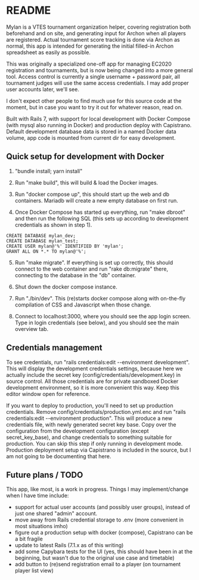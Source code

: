# README

Mylan is a VTES tournament organization helper, covering registration
both beforehand and on site, and generating input for Archon when all
players are registered. Actual tournament score tracking is done via
Archon as normal, this app is intended for generating the initial
filled-in Archon spreadsheet as easily as possible.

This was originally a specialized one-off app for managing EC2020
registration and tournaments, but is now being changed into a more
general tool.  Access control is currently a single username + password
pair, all tournament judges will use the same access credentials. I
may add proper user accounts later, we'll see.

I don't expect other people to find much use for this source code at
the moment, but in case you want to try it out for whatever reason,
read on.

Built with Rails 7, with support for local development with Docker
Compose (with mysql also running in Docker) and production deploy with
Capistrano. Default development database data is stored in a named
Docker data volume, app code is mounted from current dir for easy
development.

## Quick setup for development with Docker

1. "bundle install; yarn install"

2. Run "make build", this will build & load the Docker images.

3. Run "docker compose up", this should start up the web and db
containers. Mariadb will create a new empty database on first run.

4. Once Docker Compose has started up everything, run "make dbroot"
and then run the following SQL (this sets up according to development
credentials as shown in step 1).

```
CREATE DATABASE mylan_dev;
CREATE DATABASE mylan_test;
CREATE USER mylan@'%' IDENTIFIED BY 'mylan';
GRANT ALL ON *.* TO mylan@'%';
```

5. Run "make migrate". If everything is set up correctly, this should
connect to the web container and run "rake db:migrate" there,
connecting to the database in the "db" container.

6. Shut down the docker compose instance.

7. Run "./bin/dev". This (re)starts docker compose along with
on-the-fly compilation of CSS and Javascript when those change.

8. Connect to localhost:3000, where you should see the app login
screen. Type in login credentials (see below), and you should see the
main overview tab.

## Credentials management

To see credentials, run "rails credentials:edit --environment
development". This will display the development credentials settings,
because here we actually include the secret key
(config/credentials/development.key) in source control. All those
credentials are for private sandboxed Docker development environment,
so it is more convenient this way. Keep this editor window open for
reference.

If you want to deploy to production, you'll need to set up production
credentials. Remove config/credentials/production.yml.enc and run
"rails credentials:edit --environment production". This will produce a
new credentials file, with newly generated secret key base. Copy over
the configuration from the development configuration (except
secret_key_base), and change credentials to something suitable for
production. You can skip this step if only running in development
mode. Production deployment setup via Capistrano is included in the
source, but I am not going to be documenting that here.

## Future plans / TODO

This app, like most, is a work in progress. Things I may
implement/change when I have time include:

- support for actual user accounts (and possibly user groups), instead of just one shared "admin" account.
- move away from Rails credential storage to .env (more convenient in most situations imho)
- figure out a production setup with docker (compose), Capistrano can be a bit fragile
- update to latest Rails (7.1.x as of this writing)
- add some Capybara tests for the UI (yes, this should have been in at the beginning, but wasn't due to the original use case and timetable)
- add button to (re)send registration email to a player (on tournament player list view)
